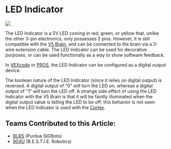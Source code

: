 # LED Indicator

![](../../../.gitbook/assets/LEDindicator\_render.png)

The LED Indicator is a 5V LED coming in red, green, or yellow that, unlike the other 3-pin electronics, only possesses 2 pins. However, it is still compatible with the [V5 Brain](../../vex-electronics/vex-v5-brain/), and can be connected to the brain via a 3-wire extension cable. The LED Indicator can be used for decorative purposes, or can be used functionally as a way to show software feedback.

In [VEXcode](../../../software/vex-programming-software/vex-coding-studio-vcs.md) or [PROS](../../../software/vex-programming-software/pros/), the LED Indicator can be configured as a digital output device.

The boolean nature of the LED Indicator (since it relies on digital output) is reversed. A digital output of "0" will turn the LED on, whereas a digital output of "1" will turn the LED off. A strange side effect of using the LED Indicator with the V5 Brain is that it will be faintly illuminated when the digital output value is telling the LED to be off; this behavior is not seen when the LED Indicator is used with the [Cortex](../../legacy/vex-cortex.md).

## Teams Contributed to this Article:

* [BLRS](https://purduesigbots.com/) (Purdue SIGBots)
* [904U](https://www.youtube.com/channel/UCKvtsL9hJ\_x7bqrpl3nJ3Gg) (B.E.S.T.I.E. Robotics)
